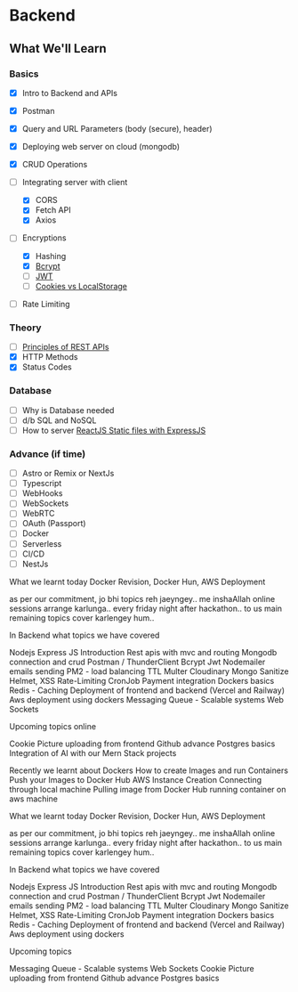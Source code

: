 # Backend

## What We'll Learn

### Basics

- [x] Intro to Backend and APIs

- [x] Postman
- [x] Query and URL Parameters (body (secure), header)
- [x] Deploying web server on cloud (mongodb)
- [x] CRUD Operations
- [ ] Integrating server with client

  - [x] CORS
  - [x] Fetch API
  - [x] Axios

- [ ] Encryptions

  - [x] Hashing
  - [x] [Bcrypt](https://www.npmjs.com/package/bcrypt)
  - [ ] [JWT](https://jwt.io/)
  - [ ] [Cookies vs LocalStorage](https://www.geeksforgeeks.org/local-storage-vs-cookies/)

- [ ] Rate Limiting

### Theory

- [ ] [Principles of REST APIs](https://youtu.be/yj6uKSuo3R8?si=p5FjqAL-XMvTXILQ)
- [x] HTTP Methods
- [x] Status Codes

### Database

- [ ] Why is Database needed
- [ ] d/b SQL and NoSQL
- [ ] How to server [ReactJS Static files with ExpressJS](https://www.youtube.com/watch?v=gRL7joH9jPs&list=PLaZSdijfCCJDZbokvns94Gy3ojNPWQHxl&index=70&pp=iAQB)

### Advance (if time)

- [ ] Astro or Remix or NextJs
- [ ] Typescript
- [ ] WebHooks
- [ ] WebSockets
- [ ] WebRTC
- [ ] OAuth (Passport)
- [ ] Docker
- [ ] Serverless
- [ ] CI/CD
- [ ] NestJs

What we learnt today Docker Revision, Docker Hun, AWS Deployment

as per our commitment, jo bhi topics reh jaeyngey.. me inshaAllah online sessions arrange karlunga.. every friday night after hackathon.. to us main remaining topics cover karlengey hum..

In Backend what topics we have covered

Nodejs Express JS Introduction
Rest apis with mvc and routing
Mongodb connection and crud
Postman / ThunderClient
Bcrypt
Jwt
Nodemailer emails sending
PM2 - load balancing
TTL
Multer
Cloudinary
Mongo Sanitize
Helmet, XSS
Rate-Limiting
CronJob
Payment integration
Dockers basics
Redis - Caching
Deployment of frontend and backend (Vercel and Railway)
Aws deployment using dockers
Messaging Queue - Scalable systems
Web Sockets

Upcoming topics online

Cookie
Picture uploading from frontend
Github advance
Postgres basics
Integration of AI with our Mern Stack projects

Recently we learnt about
Dockers
How to create Images and run Containers
Push your Images to Docker Hub
AWS Instance Creation
Connecting through local machine
Pulling image from Docker Hub
running container on aws machine

What we learnt today Docker Revision, Docker Hun, AWS Deployment

as per our commitment, jo bhi topics reh jaeyngey.. me inshaAllah online sessions arrange karlunga.. every friday night after hackathon.. to us main remaining topics cover karlengey hum..

In Backend what topics we have covered

Nodejs Express JS Introduction
Rest apis with mvc and routing
Mongodb connection and crud
Postman / ThunderClient
Bcrypt
Jwt
Nodemailer emails sending
PM2 - load balancing
TTL
Multer
Cloudinary
Mongo Sanitize
Helmet, XSS
Rate-Limiting
CronJob
Payment integration
Dockers basics
Redis - Caching
Deployment of frontend and backend (Vercel and Railway)
Aws deployment using dockers

Upcoming topics

Messaging Queue - Scalable systems
Web Sockets
Cookie
Picture uploading from frontend
Github advance
Postgres basics
